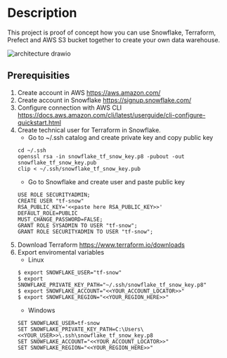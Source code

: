 # Description

This project is proof of concept how you can use Snowflake, Terraform, Prefect and AWS S3 bucket together to create your own data warehouse. 


![architecture drawio](https://user-images.githubusercontent.com/111633053/200112366-d756d4d8-9954-4358-9970-1472bf122ce9.png)


## Prerequisities

1. Create account in AWS https://aws.amazon.com/
2. Create account in Snowflake https://signup.snowflake.com/
3. Configure connection with AWS CLI https://docs.aws.amazon.com/cli/latest/userguide/cli-configure-quickstart.html
4. Create technical user for Terraform in Snowflake. 
    * Go to ~/.ssh catalog and create private key and copy public key
    ```
    cd ~/.ssh
    openssl rsa -in snowflake_tf_snow_key.p8 -pubout -out snowflake_tf_snow_key.pub
    clip < ~/.ssh/snowflake_tf_snow_key.pub
    ```
    * Go to Snowflake and create user and paste public key
    ```
    USE ROLE SECURITYADMIN;
    CREATE USER "tf-snow" 
    RSA_PUBLIC_KEY='<<paste here RSA_PUBLIC_KEY>>' 
    DEFAULT_ROLE=PUBLIC 
    MUST_CHANGE_PASSWORD=FALSE;
    GRANT ROLE SYSADMIN TO USER "tf-snow";
    GRANT ROLE SECURITYADMIN TO USER "tf-snow";
    ```
5. Download Terraform https://www.terraform.io/downloads
6. Export enviromental variables
    * Linux
    ```
    $ export SNOWFLAKE_USER="tf-snow"
    $ export SNOWFLAKE_PRIVATE_KEY_PATH="~/.ssh/snowflake_tf_snow_key.p8"
    $ export SNOWFLAKE_ACCOUNT="<<YOUR_ACCOUNT_LOCATOR>>"
    $ export SNOWFLAKE_REGION="<<YOUR_REGION_HERE>>"
    ```
    * Windows
    ```
    SET SNOWFLAKE_USER=tf-snow
    SET SNOWFLAKE_PRIVATE_KEY_PATH=C:\Users\<<YOUR_USER>>\.ssh\snowflake_tf_snow_key.p8
    SET SNOWFLAKE_ACCOUNT="<<YOUR_ACCOUNT_LOCATOR>>"
    SET SNOWFLAKE_REGION="<<YOUR_REGION_HERE>>"
    ```
